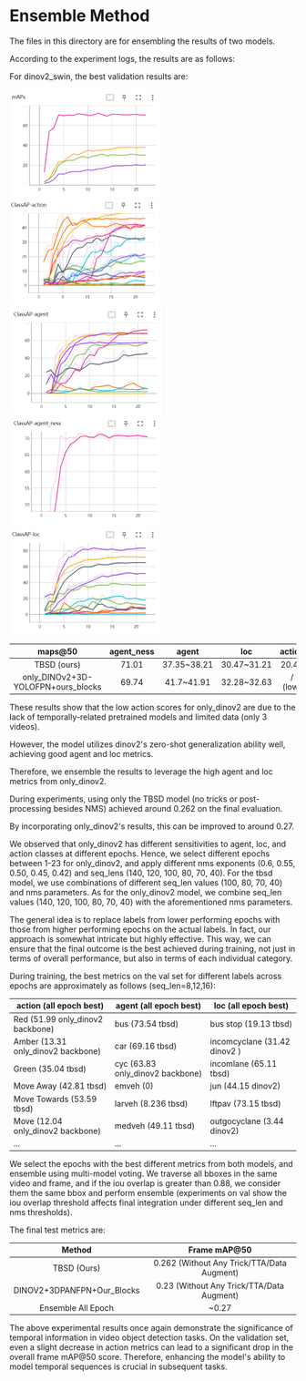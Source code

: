 # Ensemble Method

The files in this directory are for ensembling the results of two models.

According to the experiment logs, the results are as follows:

For dinov2_swin, the best validation results are:

<img src="./mAPs.png" alt="image-20231027143757322" style="zoom:50%;" />

<img src="./action.png" alt="image-20231027144359353" style="zoom:50%;" />

<img src="./agent.png" alt="image-20231027144423148" style="zoom:50%;" />



<img src="./agentness.png" alt="image-20231027144444408" style="zoom:50%;" />

<img src="./location.png" alt="image-20231027144511655" style="zoom:50%;" />

|              maps@50               | agent_ness |    agent    |     loc     | action  |
| :--------------------------------: | :--------: | :---------: | :---------: | :-----: |
|            TBSD (ours)             |   71.01    | 37.35~38.21 | 30.47~31.21 |  20.48  |
| only_DINOv2+3D-YOLOFPN+ours_blocks |   69.74    | 41.7~41.91  | 32.28~32.63 | / (low) |

These results show that the low action scores for only_dinov2 are due to the lack of temporally-related pretrained models and limited data (only 3 videos).

However, the model utilizes dinov2's zero-shot generalization ability well, achieving good agent and loc metrics.

Therefore, we ensemble the results to leverage the high agent and loc metrics from only_dinov2.

During experiments, using only the TBSD model (no tricks or post-processing besides NMS) achieved around 0.262 on the final evaluation.

By incorporating only_dinov2's results, this can be improved to around 0.27.

We observed that only_dinov2 has different sensitivities to agent, loc, and action classes at different epochs. Hence, we select different epochs between 1-23 for only_dinov2, and apply different nms exponents (0.6, 0.55, 0.50, 0.45, 0.42) and seq_lens (140, 120, 100, 80, 70, 40). For the tbsd model, we use combinations of different seq_len values (100, 80, 70, 40) and nms parameters. As for the only_dinov2 model, we combine seq_len values (140, 120, 100, 80, 70, 40) with the aforementioned nms parameters.

The general idea is to replace labels from lower performing epochs with those from higher performing epochs on the actual labels. In fact, our approach is somewhat intricate but highly effective. This way, we can ensure that the final outcome is the best achieved during training, not just in terms of overall performance, but also in terms of each individual category.

During training, the best metrics on the val set for different labels across epochs are approximately as follows (seq_len=8,12,16):

| action (all epoch best)            | agent (all epoch best)           | loc (all epoch best)         |
| ---------------------------------- | -------------------------------- | ---------------------------- |
| Red (51.99 only_dinov2 backbone)   | bus (73.54 tbsd)                 | bus stop (19.13 tbsd)        |
| Amber (13.31 only_dinov2 backbone) | car (69.16 tbsd)                 | incomcyclane (31.42 dinov2 ) |
| Green (35.04 tbsd)                 | cyc (63.83 only_dinov2 backbone) | incomlane (65.11 tbsd)       |
| Move Away (42.81 tbsd)             | emveh (0)                        | jun (44.15 dinov2)           |
| Move Towards (53.59 tbsd)          | larveh (8.236 tbsd)              | lftpav (73.15 tbsd)          |
| Move (12.04 only_dinov2 backbone)  | medveh (49.11 tbsd)              | outgocyclane (3.44 dinov2)   |
| ...                                | ...                              | ...                          |

We select the epochs with the best different metrics from both models, and ensemble using multi-model voting. We traverse all bboxes in the same video and frame, and if the iou overlap is greater than 0.88, we consider them the same bbox and perform ensemble (experiments on val show the iou overlap threshold affects final integration under different seq_len and nms thresholds).

The final test metrics are:

|           Method           |                Frame mAP@50                |
| :------------------------: | :----------------------------------------: |
|        TBSD (Ours)         | 0.262 (Without Any Trick/TTA/Data Augment) |
| DINOV2+3DPANFPN+Our_Blocks | 0.23 (Without Any Trick/TTA/Data Augment)  |
|     Ensemble All Epoch     |                   ~0.27                    |

The above experimental results once again demonstrate the significance of temporal information in video object detection tasks. On the validation set, even a slight decrease in action metrics can lead to a significant drop in the overall frame mAP@50 score. Therefore, enhancing the model's ability to model temporal sequences is crucial in subsequent tasks.
